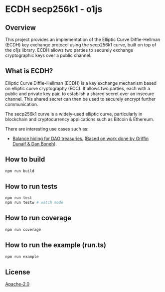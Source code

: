 # ECDH secp256k1 - o1js

## Overview
This project provides an implementation of the Elliptic Curve Diffie-Hellman (ECDH) key exchange protocol using the secp256k1 curve, built on top of the o1js library. ECDH allows two parties to securely exchange cryptographic keys over a public channel.

## What is ECDH?
Elliptic Curve Diffie-Hellman (ECDH) is a key exchange mechanism based on elliptic curve cryptography (ECC). It allows two parties, each with a public and private key pair, to establish a shared secret over an insecure channel. This shared secret can then be used to securely encrypt further communication.

The secp256k1 curve is a widely-used elliptic curve, particularly in blockchain and cryptocurrency applications such as Bitcoin & Ethereum.

There are interesting use cases such as:
- [Balance hiding for DAO treasuries.](https://github.com/lyronctk/treasure-house?tab=readme-ov-file) ([Based on work done by Griffin Dunaif & Dan Boneh](https://hackmd.io/nCASdhqVQNWwMhpTmKpnKQ)).


## How to build

```sh
npm run build
```

## How to run tests

```sh
npm run test
npm run testw # watch mode
```

## How to run coverage

```sh
npm run coverage
```

## How to run the example (run.ts)
```sh
npm run example
```

## License

[Apache-2.0](LICENSE)
